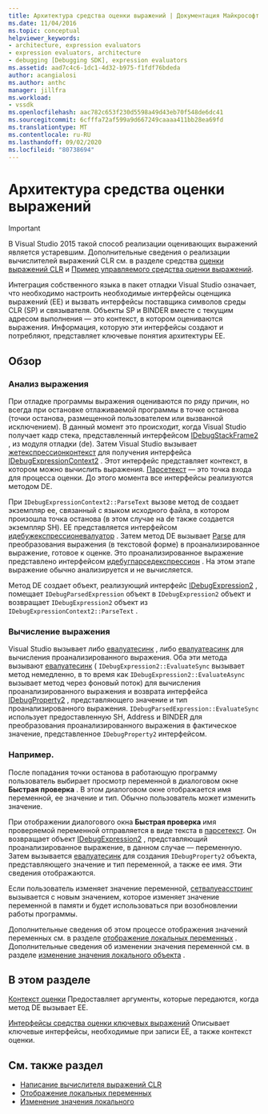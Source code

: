 ```yaml
---
title: Архитектура средства оценки выражений | Документация Майкрософт
ms.date: 11/04/2016
ms.topic: conceptual
helpviewer_keywords:
- architecture, expression evaluators
- expression evaluators, architecture
- debugging [Debugging SDK], expression evaluators
ms.assetid: aad7c4c6-1dc1-4d32-b975-f1fdf76bdeda
author: acangialosi
ms.author: anthc
manager: jillfra
ms.workload:
- vssdk
ms.openlocfilehash: aac782c653f230d5598a49d43eb70f548de6dc41
ms.sourcegitcommit: 6cfffa72af599a9d667249caaaa411bb28ea69fd
ms.translationtype: MT
ms.contentlocale: ru-RU
ms.lasthandoff: 09/02/2020
ms.locfileid: "80738694"
---
```

# <a name="expression-evaluator-architecture"></a>Архитектура средства оценки выражений
> [!IMPORTANT]
> В Visual Studio 2015 такой способ реализации оценивающих выражений является устаревшим. Дополнительные сведения о реализации вычислителей выражений CLR см. в разделе средства [оценки выражений CLR](https://github.com/Microsoft/ConcordExtensibilitySamples/wiki/CLR-Expression-Evaluators) и [Пример управляемого средства оценки выражений](https://github.com/Microsoft/ConcordExtensibilitySamples/wiki/Managed-Expression-Evaluator-Sample).

 Интеграция собственного языка в пакет отладки Visual Studio означает, что необходимо настроить необходимые интерфейсы оценщика выражений (EE) и вызвать интерфейсы поставщика символов среды CLR (SP) и связывателя. Объекты SP и BINDER вместе с текущим адресом выполнения — это контекст, в котором оцениваются выражения. Информация, которую эти интерфейсы создают и потребляют, представляет ключевые понятия архитектуры EE.

## <a name="overview"></a>Обзор

### <a name="parse-the-expression"></a>Анализ выражения
 При отладке программы выражения оцениваются по ряду причин, но всегда при остановке отлаживаемой программы в точке останова (точки останова, размещенной пользователем или вызванной исключением). В данный момент это происходит, когда Visual Studio получает кадр стека, представленный интерфейсом [IDebugStackFrame2](../../extensibility/debugger/reference/idebugstackframe2.md) , из модуля отладки (de). Затем Visual Studio вызывает [жетекспрессионконтекст](../../extensibility/debugger/reference/idebugstackframe2-getexpressioncontext.md) для получения интерфейса [IDebugExpressionContext2](../../extensibility/debugger/reference/idebugexpressioncontext2.md) . Этот интерфейс представляет контекст, в котором можно вычислить выражения. [Парсетекст](../../extensibility/debugger/reference/idebugexpressioncontext2-parsetext.md) — это точка входа для процесса оценки. До этого момента все интерфейсы реализуются методом DE.

 При `IDebugExpressionContext2::ParseText` вызове метод de создает экземпляр ee, связанный с языком исходного файла, в котором произошла точка останова (в этом случае на de также создается экземпляр SH). EE представляется интерфейсом [идебужекспрессионевалуатор](../../extensibility/debugger/reference/idebugexpressionevaluator.md) . Затем метод DE вызывает [Parse](../../extensibility/debugger/reference/idebugexpressionevaluator-parse.md) для преобразования выражения (в текстовой форме) в проанализированное выражение, готовое к оценке. Это проанализированное выражение представлено интерфейсом [идебугпарседекспрессион](../../extensibility/debugger/reference/idebugparsedexpression.md) . На этом этапе выражение обычно анализируется и не вычисляется.

 Метод DE создает объект, реализующий интерфейс [IDebugExpression2](../../extensibility/debugger/reference/idebugexpression2.md) , помещает `IDebugParsedExpression` объект в `IDebugExpression2` объект и возвращает `IDebugExpression2` объект из `IDebugExpressionContext2::ParseText` .

### <a name="evaluate-the-expression"></a>Вычисление выражения
 Visual Studio вызывает либо [евалуатесинк](../../extensibility/debugger/reference/idebugexpression2-evaluatesync.md) , либо [евалуатеасинк](../../extensibility/debugger/reference/idebugexpression2-evaluateasync.md) для вычисления проанализированного выражения. Оба эти метода вызывают [евалуатесинк](../../extensibility/debugger/reference/idebugparsedexpression-evaluatesync.md) ( `IDebugExpression2::EvaluateSync` вызывает метод немедленно, в то время как `IDebugExpression2::EvaluateAsync` вызывает метод через фоновый поток) для вычисления проанализированного выражения и возврата интерфейса [IDebugProperty2](../../extensibility/debugger/reference/idebugproperty2.md) , представляющего значение и тип проанализированного выражения. `IDebugParsedExpression::EvaluateSync` использует предоставленную SH, Address и BINDER для преобразования проанализированного выражения в фактическое значение, представленное `IDebugProperty2` интерфейсом.

### <a name="for-example"></a>Например.
 После попадания точки останова в работающую программу пользователь выбирает просмотр переменной в диалоговом окне **Быстрая проверка** . В этом диалоговом окне отображается имя переменной, ее значение и тип. Обычно пользователь может изменить значение.

 При отображении диалогового окна **Быстрая проверка** имя проверяемой переменной отправляется в виде текста в [парсетекст](../../extensibility/debugger/reference/idebugexpressioncontext2-parsetext.md). Он возвращает объект [IDebugExpression2](../../extensibility/debugger/reference/idebugexpression2.md) , представляющий проанализированное выражение, в данном случае — переменную. Затем вызывается [евалуатесинк](../../extensibility/debugger/reference/idebugexpression2-evaluatesync.md) для создания `IDebugProperty2` объекта, представляющего значение и тип переменной, а также ее имя. Эти сведения отображаются.

 Если пользователь изменяет значение переменной, [сетвалуеасстринг](../../extensibility/debugger/reference/idebugproperty2-setvalueasstring.md) вызывается с новым значением, которое изменяет значение переменной в памяти и будет использоваться при возобновлении работы программы.

 Дополнительные сведения об этом процессе отображения значений переменных см. в разделе [отображение локальных переменных](../../extensibility/debugger/displaying-locals.md) . Дополнительные сведения об изменении значения переменной см. в разделе [изменение значения локального объекта](../../extensibility/debugger/changing-the-value-of-a-local.md) .

## <a name="in-this-section"></a>В этом разделе
 [Контекст оценки](../../extensibility/debugger/evaluation-context.md) Предоставляет аргументы, которые передаются, когда метод DE вызывает EE.

 [Интерфейсы средства оценки ключевых выражений](../../extensibility/debugger/key-expression-evaluator-interfaces.md) Описывает ключевые интерфейсы, необходимые при записи EE, а также контекст оценки.

## <a name="see-also"></a>См. также раздел
- [Написание вычислителя выражений CLR](../../extensibility/debugger/writing-a-common-language-runtime-expression-evaluator.md)
- [Отображение локальных переменных](../../extensibility/debugger/displaying-locals.md)
- [Изменение значения локального](../../extensibility/debugger/changing-the-value-of-a-local.md)
